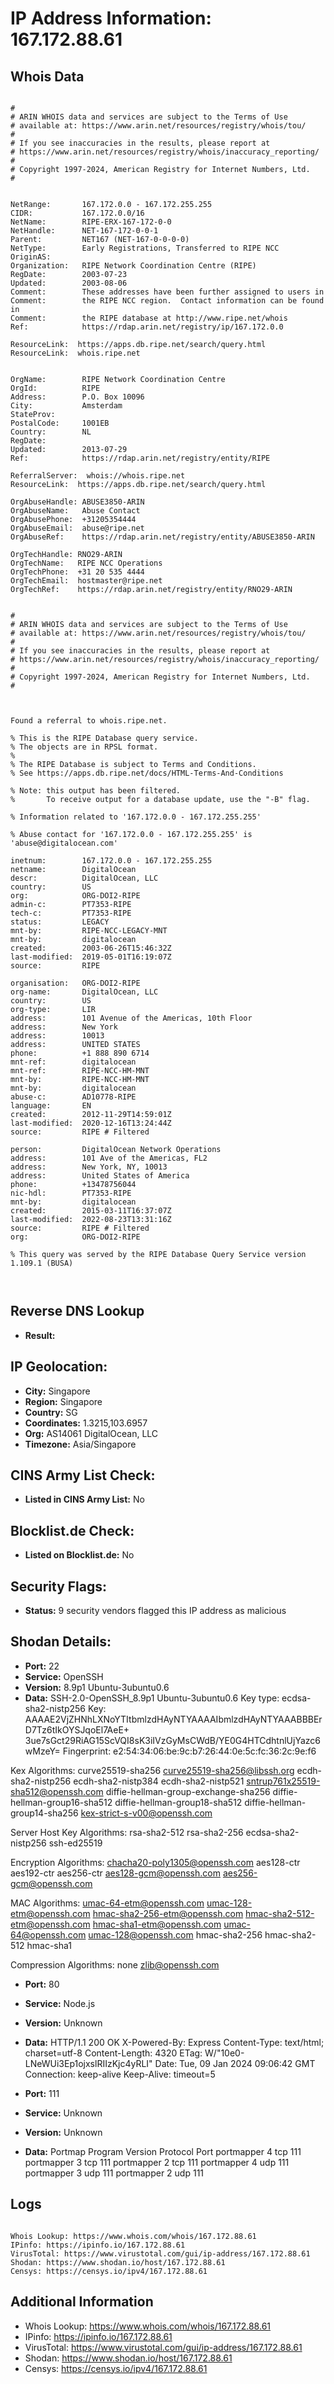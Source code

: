 # IP Address Information: 167.172.88.61

## Whois Data
```

#
# ARIN WHOIS data and services are subject to the Terms of Use
# available at: https://www.arin.net/resources/registry/whois/tou/
#
# If you see inaccuracies in the results, please report at
# https://www.arin.net/resources/registry/whois/inaccuracy_reporting/
#
# Copyright 1997-2024, American Registry for Internet Numbers, Ltd.
#


NetRange:       167.172.0.0 - 167.172.255.255
CIDR:           167.172.0.0/16
NetName:        RIPE-ERX-167-172-0-0
NetHandle:      NET-167-172-0-0-1
Parent:         NET167 (NET-167-0-0-0-0)
NetType:        Early Registrations, Transferred to RIPE NCC
OriginAS:       
Organization:   RIPE Network Coordination Centre (RIPE)
RegDate:        2003-07-23
Updated:        2003-08-06
Comment:        These addresses have been further assigned to users in
Comment:        the RIPE NCC region.  Contact information can be found in
Comment:        the RIPE database at http://www.ripe.net/whois
Ref:            https://rdap.arin.net/registry/ip/167.172.0.0

ResourceLink:  https://apps.db.ripe.net/search/query.html
ResourceLink:  whois.ripe.net


OrgName:        RIPE Network Coordination Centre
OrgId:          RIPE
Address:        P.O. Box 10096
City:           Amsterdam
StateProv:      
PostalCode:     1001EB
Country:        NL
RegDate:        
Updated:        2013-07-29
Ref:            https://rdap.arin.net/registry/entity/RIPE

ReferralServer:  whois://whois.ripe.net
ResourceLink:  https://apps.db.ripe.net/search/query.html

OrgAbuseHandle: ABUSE3850-ARIN
OrgAbuseName:   Abuse Contact
OrgAbusePhone:  +31205354444 
OrgAbuseEmail:  abuse@ripe.net
OrgAbuseRef:    https://rdap.arin.net/registry/entity/ABUSE3850-ARIN

OrgTechHandle: RNO29-ARIN
OrgTechName:   RIPE NCC Operations
OrgTechPhone:  +31 20 535 4444 
OrgTechEmail:  hostmaster@ripe.net
OrgTechRef:    https://rdap.arin.net/registry/entity/RNO29-ARIN


#
# ARIN WHOIS data and services are subject to the Terms of Use
# available at: https://www.arin.net/resources/registry/whois/tou/
#
# If you see inaccuracies in the results, please report at
# https://www.arin.net/resources/registry/whois/inaccuracy_reporting/
#
# Copyright 1997-2024, American Registry for Internet Numbers, Ltd.
#



Found a referral to whois.ripe.net.

% This is the RIPE Database query service.
% The objects are in RPSL format.
%
% The RIPE Database is subject to Terms and Conditions.
% See https://apps.db.ripe.net/docs/HTML-Terms-And-Conditions

% Note: this output has been filtered.
%       To receive output for a database update, use the "-B" flag.

% Information related to '167.172.0.0 - 167.172.255.255'

% Abuse contact for '167.172.0.0 - 167.172.255.255' is 'abuse@digitalocean.com'

inetnum:        167.172.0.0 - 167.172.255.255
netname:        DigitalOcean
descr:          DigitalOcean, LLC
country:        US
org:            ORG-DOI2-RIPE
admin-c:        PT7353-RIPE
tech-c:         PT7353-RIPE
status:         LEGACY
mnt-by:         RIPE-NCC-LEGACY-MNT
mnt-by:         digitalocean
created:        2003-06-26T15:46:32Z
last-modified:  2019-05-01T16:19:07Z
source:         RIPE

organisation:   ORG-DOI2-RIPE
org-name:       DigitalOcean, LLC
country:        US
org-type:       LIR
address:        101 Avenue of the Americas, 10th Floor
address:        New York
address:        10013
address:        UNITED STATES
phone:          +1 888 890 6714
mnt-ref:        digitalocean
mnt-ref:        RIPE-NCC-HM-MNT
mnt-by:         RIPE-NCC-HM-MNT
mnt-by:         digitalocean
abuse-c:        AD10778-RIPE
language:       EN
created:        2012-11-29T14:59:01Z
last-modified:  2020-12-16T13:24:44Z
source:         RIPE # Filtered

person:         DigitalOcean Network Operations
address:        101 Ave of the Americas, FL2
address:        New York, NY, 10013
address:        United States of America
phone:          +13478756044
nic-hdl:        PT7353-RIPE
mnt-by:         digitalocean
created:        2015-03-11T16:37:07Z
last-modified:  2022-08-23T13:31:16Z
source:         RIPE # Filtered
org:            ORG-DOI2-RIPE

% This query was served by the RIPE Database Query Service version 1.109.1 (BUSA)



```
## Reverse DNS Lookup
- **Result:** 

## IP Geolocation:
- **City:** Singapore
- **Region:** Singapore
- **Country:** SG
- **Coordinates:** 1.3215,103.6957
- **Org:** AS14061 DigitalOcean, LLC
- **Timezone:** Asia/Singapore

## CINS Army List Check:
- **Listed in CINS Army List:** 
No

## Blocklist.de Check:
- **Listed on Blocklist.de:** 
No

## Security Flags:
- **Status:** 9 security vendors flagged this IP address as malicious

## Shodan Details:
- **Port:** 22
- **Service:** OpenSSH
- **Version:** 8.9p1 Ubuntu-3ubuntu0.6
- **Data:** SSH-2.0-OpenSSH_8.9p1 Ubuntu-3ubuntu0.6
Key type: ecdsa-sha2-nistp256
Key: AAAAE2VjZHNhLXNoYTItbmlzdHAyNTYAAAAIbmlzdHAyNTYAAABBBErD7Tz6tIkOYSJqoEl7AeE+
3ue7sGct29RiAG15ScVQI8sK3iIVzGyMsCWdB/YE0G4HTCdhtnlUjYazc6wMzeY=
Fingerprint: e2:54:34:06:be:9c:b7:26:44:0e:5c:fc:36:2c:9e:f6

Kex Algorithms:
	curve25519-sha256
	curve25519-sha256@libssh.org
	ecdh-sha2-nistp256
	ecdh-sha2-nistp384
	ecdh-sha2-nistp521
	sntrup761x25519-sha512@openssh.com
	diffie-hellman-group-exchange-sha256
	diffie-hellman-group16-sha512
	diffie-hellman-group18-sha512
	diffie-hellman-group14-sha256
	kex-strict-s-v00@openssh.com

Server Host Key Algorithms:
	rsa-sha2-512
	rsa-sha2-256
	ecdsa-sha2-nistp256
	ssh-ed25519

Encryption Algorithms:
	chacha20-poly1305@openssh.com
	aes128-ctr
	aes192-ctr
	aes256-ctr
	aes128-gcm@openssh.com
	aes256-gcm@openssh.com

MAC Algorithms:
	umac-64-etm@openssh.com
	umac-128-etm@openssh.com
	hmac-sha2-256-etm@openssh.com
	hmac-sha2-512-etm@openssh.com
	hmac-sha1-etm@openssh.com
	umac-64@openssh.com
	umac-128@openssh.com
	hmac-sha2-256
	hmac-sha2-512
	hmac-sha1

Compression Algorithms:
	none
	zlib@openssh.com


- **Port:** 80
- **Service:** Node.js
- **Version:** Unknown
- **Data:** HTTP/1.1 200 OK
X-Powered-By: Express
Content-Type: text/html; charset=utf-8
Content-Length: 4320
ETag: W/"10e0-LNeWUi3Ep1ojxslRIIzKjc4yRLI"
Date: Tue, 09 Jan 2024 09:06:42 GMT
Connection: keep-alive
Keep-Alive: timeout=5



- **Port:** 111
- **Service:** Unknown
- **Version:** Unknown
- **Data:** Portmap
Program	Version	Protocol	Port
portmapper	4	tcp	111
portmapper	3	tcp	111
portmapper	2	tcp	111
portmapper	4	udp	111
portmapper	3	udp	111
portmapper	2	udp	111


## Logs
```

Whois Lookup: https://www.whois.com/whois/167.172.88.61
IPinfo: https://ipinfo.io/167.172.88.61
VirusTotal: https://www.virustotal.com/gui/ip-address/167.172.88.61
Shodan: https://www.shodan.io/host/167.172.88.61
Censys: https://censys.io/ipv4/167.172.88.61

```
## Additional Information
- Whois Lookup: https://www.whois.com/whois/167.172.88.61
- IPinfo: https://ipinfo.io/167.172.88.61
- VirusTotal: https://www.virustotal.com/gui/ip-address/167.172.88.61
- Shodan: https://www.shodan.io/host/167.172.88.61
- Censys: https://censys.io/ipv4/167.172.88.61

